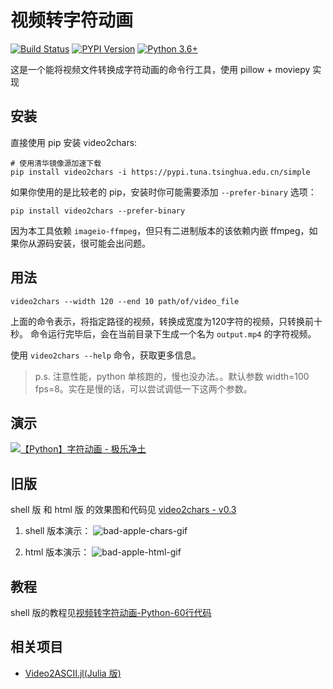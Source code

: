 # 视频转字符动画

[![Build Status](https://travis-ci.org/ryan4yin/video2chars.svg?branch=master)](https://travis-ci.org/ryan4yin/video2chars)
[![PYPI Version](https://img.shields.io/pypi/v/video2chars.svg)](https://pypi.org/project/video2chars/)
[![Python 3.6+](https://img.shields.io/pypi/pyversions/video2chars.svg?style=flat)](https://www.python.org/)

这是一个能将视频文件转换成字符动画的命令行工具，使用 pillow + moviepy 实现

## 安装

直接使用 pip 安装 video2chars:
```
# 使用清华镜像源加速下载
pip install video2chars -i https://pypi.tuna.tsinghua.edu.cn/simple
```

如果你使用的是比较老的 pip，安装时你可能需要添加 `--prefer-binary` 选项：

```shell
pip install video2chars --prefer-binary
```

因为本工具依赖 `imageio-ffmpeg`，但只有二进制版本的该依赖内嵌 ffmpeg，如果你从源码安装，很可能会出问题。

## 用法

```
video2chars --width 120 --end 10 path/of/video_file
```
上面的命令表示，将指定路径的视频，转换成宽度为120字符的视频，只转换前十秒。
命令运行完毕后，会在当前目录下生成一个名为 `output.mp4` 的字符视频。

使用 `video2chars --help` 命令，获取更多信息。

>p.s. 注意性能，python 单核跑的，慢也没办法。。默认参数 width=100 fps=8。实在是慢的话，可以尝试调低一下这两个参数。

## 演示

[![【Python】字符动画 - 极乐净土](demostration.png)](https://www.bilibili.com/video/av30469888/)

## 旧版

shell 版 和 html 版 的效果图和代码见 [video2chars - v0.3](https://github.com/yuansuye/video2chars/tree/v0.3)

1. shell 版本演示：
![bad-apple-chars-gif](bad-apple-chars.gif)

2.  html 版本演示：
![bad-apple-html-gif](bad-apple-html.gif)

## 教程

shell 版的教程见[视频转字符动画-Python-60行代码](http://www.cnblogs.com/kirito-c/p/5971988.html)


## 相关项目

- [Video2ASCII.jl(Julia 版)](https://github.com/ryan4yin/Video2ASCII.jl)
